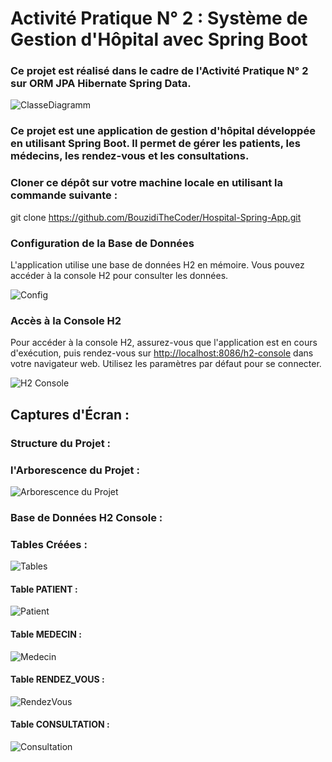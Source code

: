 # Activité Pratique N° 2 : Système de Gestion d'Hôpital avec Spring Boot

### Ce projet est réalisé dans le cadre de l'Activité Pratique N° 2 sur ORM JPA Hibernate Spring Data.

![ClasseDiagramm](https://github.com/BouzidiTheCoder/Hospital-Spring-App/assets/134173504/7cffd612-7ddb-45db-84e8-07166dcdf485)


### Ce projet est une application de gestion d'hôpital développée en utilisant Spring Boot. Il permet de gérer les patients, les médecins, les rendez-vous et les consultations.

### Cloner ce dépôt sur votre machine locale en utilisant la commande suivante :

git clone https://github.com/BouzidiTheCoder/Hospital-Spring-App.git

### Configuration de la Base de Données

L'application utilise une base de données H2 en mémoire. Vous pouvez accéder à la console H2 pour consulter les données.

![Config](https://github.com/BouzidiTheCoder/Hospital-Spring-App/assets/134173504/01639786-ab93-41fa-b1b5-f13f4774f0c8)

### Accès à la Console H2

Pour accéder à la console H2, assurez-vous que l'application est en cours d'exécution, puis rendez-vous sur [http://localhost:8086/h2-console](http://localhost:8086/h2-console) dans votre navigateur web.
Utilisez les paramètres par défaut pour se connecter.

![H2 Console](https://github.com/BouzidiTheCoder/Hospital-Spring-App/assets/134173504/d26bd28b-9b10-4fa6-b381-bfd7e961ec6e)

## Captures d'Écran :

### Structure du Projet :
### l'Arborescence du Projet :

![Arborescence du Projet](https://github.com/BouzidiTheCoder/Hospital-Spring-App/assets/134173504/eedc8fe6-a48b-44a8-b5e7-ff7de0aa5cfd)

### Base de Données H2 Console :
### Tables Créées :
![Tables](https://github.com/BouzidiTheCoder/Hospital-Spring-App/assets/134173504/e2c6f894-3b9d-44a6-8b5a-4cd2b0e0f728)

#### Table PATIENT :

![Patient](https://github.com/BouzidiTheCoder/Hospital-Spring-App/assets/134173504/09339424-f332-4fe0-8eb7-e482393f846b)

#### Table MEDECIN :

![Medecin](https://github.com/BouzidiTheCoder/Hospital-Spring-App/assets/134173504/47c9d5cf-828c-4a97-833b-6694c6db34b3)

#### Table RENDEZ_VOUS :

![RendezVous](https://github.com/BouzidiTheCoder/Hospital-Spring-App/assets/134173504/900aaff0-8cb6-4008-8919-e18672422eda)

#### Table CONSULTATION :

![Consultation](https://github.com/BouzidiTheCoder/Hospital-Spring-App/assets/134173504/dced16af-9171-4937-b6ed-54f769fc18e9)

